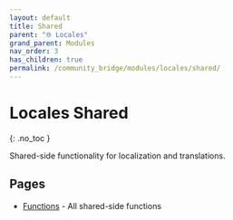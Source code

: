 ```yaml
---
layout: default
title: Shared
parent: "🌐 Locales"
grand_parent: Modules
nav_order: 3
has_children: true
permalink: /community_bridge/modules/locales/shared/
---
```


# Locales Shared
{: .no_toc }

Shared-side functionality for localization and translations.

## Pages

- [Functions](/community_bridge/modules/locales/shared/functions/) - All shared-side functions